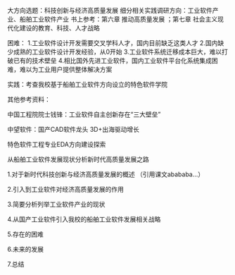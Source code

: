 大方向选题：科技创新与经济高质量发展
细分相关实践调研方向：工业软件产业、船舶工业软件产业
书上参考：第六章 推动高质量发展 ；第七章 社会主义现代化建设的教育、科技、人才战略

困难：
1.工业软件设计开发需要交叉学科人才，国内目前缺乏这类人才
2.国内缺少成熟的工业软件设计开发经验，从0开始
3.工业软件系统迁移成本巨大，难以打破已有的技术壁垒
4.相比国外先进工业软件，国内工业软件平台化系统集成困难，难以为工业用户提供整体解决方案


实践：考查我校基于船舶工业软件方向设立的特色软件学院



其他参考资料：

中国工程院院士钱锋：工业软件自主创新存在“三大壁垒”

中望软件：国产CAD软件龙头 3D+出海驱动增长

特色软件工程专业EDA方向建设探索





从船舶工业软件发展现状分析新时代高质量发展之路


1.对于新时代科技创新与经济高质量发展的概述
（引用课文abababa...）

2.引入到工业软件对经济高质量发展的作用

3.简要分析列举工业软件产业的现状

4.从国产工业软件引入我校的船舶工业软件发展相关战略

5.存在的困难

6.未来的发展

7.总结






























